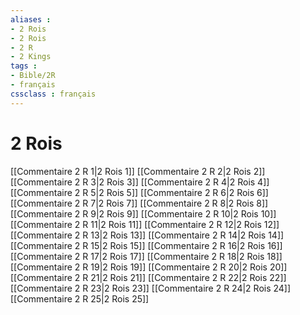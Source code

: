 ```yaml
---
aliases : 
- 2 Rois
- 2 Rois
- 2 R
- 2 Kings
tags : 
- Bible/2R
- français
cssclass : français
---
```


# 2 Rois

[[Commentaire 2 R 1|2 Rois 1]]
[[Commentaire 2 R 2|2 Rois 2]]
[[Commentaire 2 R 3|2 Rois 3]]
[[Commentaire 2 R 4|2 Rois 4]]
[[Commentaire 2 R 5|2 Rois 5]]
[[Commentaire 2 R 6|2 Rois 6]]
[[Commentaire 2 R 7|2 Rois 7]]
[[Commentaire 2 R 8|2 Rois 8]]
[[Commentaire 2 R 9|2 Rois 9]]
[[Commentaire 2 R 10|2 Rois 10]]
[[Commentaire 2 R 11|2 Rois 11]]
[[Commentaire 2 R 12|2 Rois 12]]
[[Commentaire 2 R 13|2 Rois 13]]
[[Commentaire 2 R 14|2 Rois 14]]
[[Commentaire 2 R 15|2 Rois 15]]
[[Commentaire 2 R 16|2 Rois 16]]
[[Commentaire 2 R 17|2 Rois 17]]
[[Commentaire 2 R 18|2 Rois 18]]
[[Commentaire 2 R 19|2 Rois 19]]
[[Commentaire 2 R 20|2 Rois 20]]
[[Commentaire 2 R 21|2 Rois 21]]
[[Commentaire 2 R 22|2 Rois 22]]
[[Commentaire 2 R 23|2 Rois 23]]
[[Commentaire 2 R 24|2 Rois 24]]
[[Commentaire 2 R 25|2 Rois 25]]
